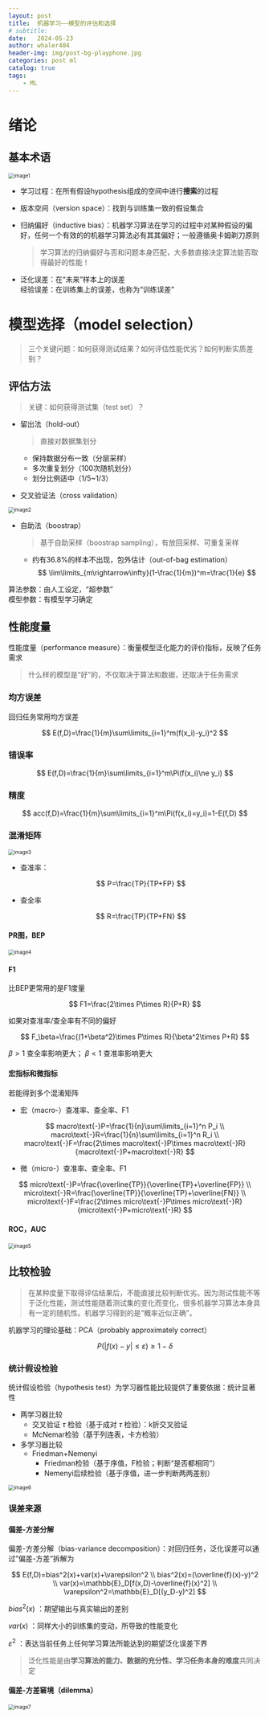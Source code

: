 ```yaml
---
layout: post
title:  机器学习——模型的评估和选择
# subtitle: 
date:   2024-05-23
author: whaler404
header-img: img/post-bg-playphone.jpg
categories: post ml
catalog: true
tags:
    - ML
---
```


# 绪论

## 基本术语

<img src="/assets/images/机器学习模型评估选择.assets/image1.png" alt="image1" style="zoom:70%;">

- 学习过程：在所有假设hypothesis组成的空间中进行**搜索**的过程

- 版本空间（version space）：找到与训练集一致的假设集合

- 归纳偏好（inductive bias）：机器学习算法在学习的过程中对某种假设的偏好，任何一个有效的的机器学习算法必有其其偏好；一般遵循奥卡姆剃刀原则
    > 学习算法的归纳偏好与否和问题本身匹配，大多数直接决定算法能否取得最好的性能！

- 泛化误差：在“未来”样本上的误差<br>
  经验误差：在训练集上的误差，也称为“训练误差”

# 模型选择（model selection）

> 三个关键问题：如何获得测试结果？如何评估性能优劣？如何判断实质差别？

## 评估方法

> 关键：如何获得测试集（test set）？

- 留出法（hold-out）
    > 直接对数据集划分
    - 保持数据分布一致（分层采样）
    - 多次重复划分（100次随机划分）
    - 划分比例适中（1/5~1/3）

- 交叉验证法（cross validation）

<img src="/assets/images/机器学习模型评估选择.assets/image2.png" alt="image2" style="zoom:70%;">

- 自助法（boostrap）
    > 基于自助采样（boostrap sampling），有放回采样、可重复采样
    - 约有36.8%的样本不出现，包外估计（out-of-bag estimation）
    $$
    \lim\limits_{m\rightarrow\infty}(1-\frac{1}{m})^m=\frac{1}{e}
    $$

算法参数：由人工设定，“超参数”<br>
模型参数：有模型学习确定<br>

## 性能度量

性能度量（performance measure）：衡量模型泛化能力的评价指标，反映了任务需求
> 什么样的模型是“好”的，不仅取决于算法和数据，还取决于任务需求

### 均方误差

回归任务常用均方误差

$$
E(f,D)=\frac{1}{m}\sum\limits_{i=1}^m(f(x_i)-y_i)^2
$$

### 错误率

$$
E(f,D)=\frac{1}{m}\sum\limits_{i=1}^m\Pi(f(x_i)\ne y_i)
$$

### 精度

$$
acc(f,D)=\frac{1}{m}\sum\limits_{i=1}^m\Pi(f(x_i)=y_i)=1-E(f,D)
$$

### 混淆矩阵

<img src="/assets/images/机器学习模型评估选择.assets/image3.png" alt="image3" style="zoom:70%;">

- 查准率：
    
    $$
    P=\frac{TP}{TP+FP}
    $$

- 查全率

    $$
    R=\frac{TP}{TP+FN}
    $$

#### PR图，BEP

<img src="/assets/images/机器学习模型评估选择.assets/image4.png" alt="image4" style="zoom:70%;">

#### F1

比BEP更常用的是F1度量

$$
F1=\frac{2\times P\times R}{P+R}
$$

如果对查准率/查全率有不同的偏好

$$
F_\beta=\frac{(1+\beta^2)\times P\times R}{\beta^2\times P+R}
$$

$\beta>1$ 查全率影响更大； $\beta<1$ 查准率影响更大

#### 宏指标和微指标

若能得到多个混淆矩阵

- 宏（macro-）查准率、查全率、F1

$$
macro\text{-}P=\frac{1}{n}\sum\limits_{i=1}^n P_i \\
macro\text{-}R=\frac{1}{n}\sum\limits_{i=1}^n R_i \\
macro\text{-}F=\frac{2\times macro\text{-}P\times macro\text{-}R}{macro\text{-}P+macro\text{-}R}
$$

- 微（micro-）查准率、查全率、F1

$$
micro\text{-}P=\frac{\overline{TP}}{\overline{TP}+\overline{FP}} \\
micro\text{-}R=\frac{\overline{TP}}{\overline{TP}+\overline{FN}} \\
micro\text{-}F=\frac{2\times micro\text{-}P\times micro\text{-}R}{micro\text{-}P+micro\text{-}R}
$$

#### ROC，AUC

<img src="/assets/images/机器学习模型评估选择.assets/image5.png" alt="image5" style="zoom:70%;">

## 比较检验

>在某种度量下取得评估结果后，不能直接比较判断优劣。因为测试性能不等于泛化性能，测试性能随着测试集的变化而变化，很多机器学习算法本身具有一定的随机性。机器学习得到的是“概率近似正确”。

机器学习的理论基础：PCA（probably approximately correct）

$$
P(|f(x)-y|\le\varepsilon)\ge 1-\delta
$$

### 统计假设检验

统计假设检验（hypothesis test）为学习器性能比较提供了重要依据：统计显著性

- 两学习器比较
    - 交叉验证 $\tau$ 检验（基于成对 $\tau$ 检验）：k折交叉验证
    - McNemar检验（基于列连表，卡方检验）
- 多学习器比较
    - Friedman+Nemenyi
        - Friedman检验（基于序值，F检验；判断“是否都相同“）
        - Nemenyi后续检验（基于序值，进一步判断两两差别）

<img src="/assets/images/机器学习模型评估选择.assets/image6.png" alt="image6" style="zoom:70%;">

### 误差来源

#### 偏差-方差分解

偏差-方差分解（bias-variance decomposition）：对回归任务，泛化误差可以通过”偏差-方差”拆解为

$$
E(f,D)=bias^2(x)+var(x)+\varepsilon^2 \\
bias^2(x)=(\overline{f}(x)-y)^2 \\
var(x)=\mathbb{E}_D[f(x,D)-\overline{f}(x)^2] \\
\varepsilon^2=\mathbb{E}_D[(y_D-y)^2]
$$

$bias^2(x)$ ：期望输出与真实输出的差别

$var(x)$ ：同样大小的训练集的变动，所导致的性能变化

$\varepsilon^2$ ：表达当前任务上任何学习算法所能达到的期望泛化误差下界

> 泛化性能是由**学习算法的能力、数据的充分性、学习任务本身的难度**共同决定

#### 偏差-方差窘境（dilemma）

<img src="/assets/images/机器学习模型评估选择.assets/image7.png" alt="image7" style="zoom:70%;">
